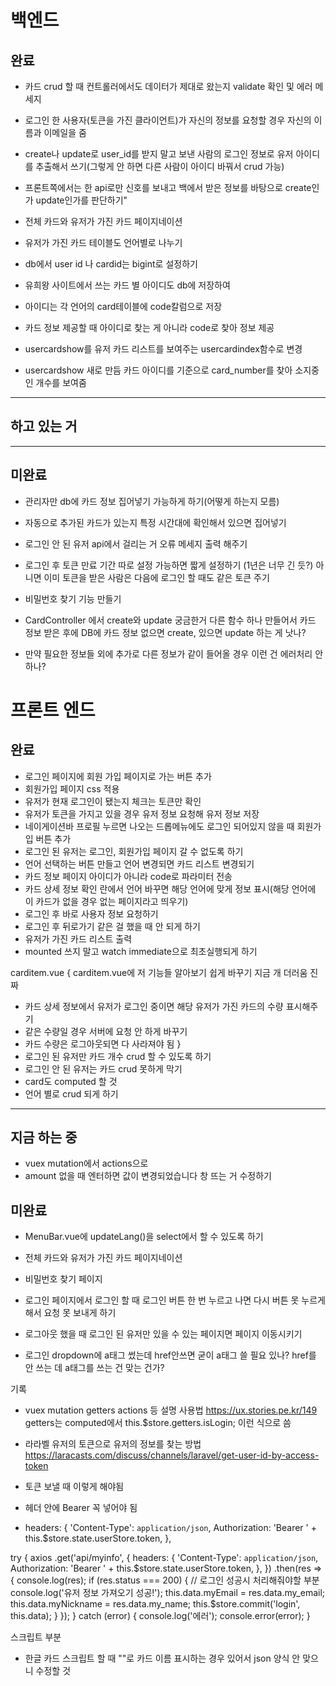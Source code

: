 # 백엔드

## 완료

- 카드 crud 할 때 컨트롤러에서도 데이터가 제대로 왔는지 validate 확인 및 에러 메세지
- 로그인 한 사용자(토큰을 가진 클라이언트)가 자신의 정보를 요청할 경우 자신의 이름과 이메일을 줌

- create나 update로 user_id를 받지 말고 보낸 사람의 로그인 정보로 유저 아이디를 추출해서 쓰기(그렇게 안 하면 다른 사람이 아이디 바꿔서 crud 가능)
- 프론트쪽에서는 한 api로만 신호를 보내고
  백에서 받은 정보를 바탕으로 create인가 update인가를 판단하기"

- 전체 카드와 유저가 가진 카드 페이지네이션

- 유저가 가진 카드 테이블도 언어별로 나누기

- db에서 user id 나 cardid는 bigint로 설정하기

- 유희왕 사이트에서 쓰는 카드 별 아이디도 db에 저장하여
- 아이디는 각 언어의 card테이블에 code칼럼으로 저장
- 카드 정보 제공할 때 아이디로 찾는 게 아니라 code로 찾아 정보 제공

- usercardshow를 유저 카드 리스트를 보여주는 usercardindex함수로 변경
- usercardshow 새로 만듬 카드 아이디를 기준으로 card_number를 찾아 소지중인 개수를 보여줌

---

## 하고 있는 거

---

## 미완료

- 관리자만 db에 카드 정보 집어넣기 가능하게 하기(어떻게 하는지 모름)
- 자동으로 추가된 카드가 있는지 특정 시간대에 확인해서 있으면 집어넣기

- 로그인 안 된 유저 api에서 걸리는 거 오류 메세지 출력 해주기

- 로그인 후 토큰 만료 기간 따로 설정 가능하면 짧게 설정하기 (1년은 너무 긴 듯?)
  아니면 이미 토큰을 받은 사람은 다음에 로그인 할 때도 같은 토큰 주기

- 비밀번호 찾기 기능 만들기

- CardController 에서 create와 update 궁금한거
  다른 함수 하나 만들어서 카드 정보 받은 후에 DB에 카드 정보 없으면 create, 있으면 update 하는 게 낫나?

- 만약 필요한 정보들 외에 추가로 다른 정보가 같이 들어올 경우 이런 건 에러처리 안 하나?

# 프론트 엔드

## 완료

- 로그인 페이지에 회원 가입 페이지로 가는 버튼 추가
- 회원가입 페이지 css 적용
- 유저가 현재 로그인이 됐는지 체크는 토큰만 확인
- 유저가 토큰을 가지고 있을 경우 유저 정보 요청해 유저 정보 저장
- 네이게이션바 프로필 누르면 나오는 드롭메뉴에도 로그인 되어있지 않을 때 회원가입 버튼 추가
- 로그인 된 유저는 로그인, 회원가입 페이지 갈 수 없도록 하기
- 언어 선택하는 버튼 만들고 언어 변경되면 카드 리스트 변경되기
- 카드 정보 페이지 아이디가 아니라 code로 파라미터 전송
- 카드 상세 정보 확인 란에서 언어 바꾸면 해당 언어에 맞게 정보 표시(해당 언어에 이 카드가 없을 경우 없는 페이지라고 띄우기)
- 로그인 후 바로 사용자 정보 요청하기
- 로그인 후 뒤로가기 같은 걸 했을 때 안 되게 하기
- 유저가 가진 카드 리스트 출력
- mounted 쓰지 말고 watch immediate으로 최초실행되게 하기

carditem.vue {
carditem.vue에 저 기능들 알아보기 쉽게 바꾸기
지금 개 더러움 진짜

- 카드 상세 정보에서 유저가 로그인 중이면 해당 유저가 가진 카드의 수량 표시해주기
- 같은 수량일 경우 서버에 요청 안 하게 바꾸기
- 카드 수량은 로그아웃되면 다 사라져야 됨
  }
- 로그인 된 유저만 카드 개수 crud 할 수 있도록 하기
- 로그인 안 된 유저는 카드 crud 못하게 막기
- card도 computed 할 것
- 언어 별로 crud 되게 하기

---

## 지금 하는 중

- vuex mutation에서 actions으로
- amount 없을 때 엔터하면 값이 변경되었습니다 창 뜨는 거 수정하기

## 미완료

- MenuBar.vue에 updateLang()을 select에서 할 수 있도록 하기

- 전체 카드와 유저가 가진 카드 페이지네이션

- 비밀번호 찾기 페이지

- 로그인 페이지에서 로그인 할 때 로그인 버튼 한 번 누르고 나면 다시 버튼 못 누르게 해서 요청 못 보내게 하기

- 로그아웃 했을 때 로그인 된 유저만 있을 수 있는 페이지면 페이지 이동시키기

- 로그인 dropdown에 a태그 썼는데 href안쓰면 굳이 a태그 쓸 필요 있나? href를 안 쓰는 데 a태그를 쓰는 건 맞는 건가?

기록

- vuex mutation getters actions 등 설명 사용법
  https://ux.stories.pe.kr/149
  getters는 computed에서 this.$store.getters.isLogin; 이런 식으로 씀

- 라라벨 유저의 토큰으로 유저의 정보를 찾는 방법
  https://laracasts.com/discuss/channels/laravel/get-user-id-by-access-token

- 토큰 보낼 때 이렇게 해야됨
- 헤더 안에 Bearer 꼭 넣어야 됨
- headers: {
  'Content-Type': `application/json`,
  Authorization: 'Bearer ' + this.$store.state.userStore.token,
  },

try {
axios
.get('api/myinfo', {
headers: {
'Content-Type': `application/json`,
Authorization: 'Bearer ' + this.$store.state.userStore.token,
            },
          })
          .then(res => {
            console.log(res);
            if (res.status === 200) {
              // 로그인 성공시 처리해줘야할 부분
              console.log('유저 정보 가져오기 성공!');
              this.data.myEmail = res.data.my_email;
              this.data.myNickname = res.data.my_name;
              this.$store.commit('login', this.data);
}
});
} catch (error) {
console.log('에러');
console.error(error);
}

스크립트 부분

- 한글 카드 스크립트 할 때 ""로 카드 이름 표시하는 경우 있어서 json 양식 안 맞으니 수정할 것

